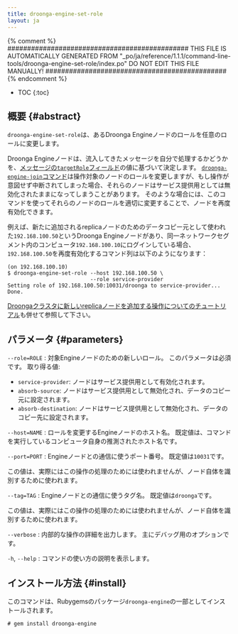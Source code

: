 ```yaml
---
title: droonga-engine-set-role
layout: ja
---
```


{% comment %}
##############################################
  THIS FILE IS AUTOMATICALLY GENERATED FROM
  "_po/ja/reference/1.1.1/command-line-tools/droonga-engine-set-role/index.po"
  DO NOT EDIT THIS FILE MANUALLY!
##############################################
{% endcomment %}


* TOC
{:toc}

## 概要 {#abstract}

`droonga-engine-set-role`は、あるDroonga Engineノードのロールを任意のロールに変更します。

Droonga Engineノードは、流入してきたメッセージを自分で処理するかどうかを、[メッセージの`targetRole`フィールド](../../message/#request-targetRole)の値に基づいて決定します。
[`droonga-engine-join`コマンド](../droonga-engine-join/)は操作対象のノードのロールを変更しますが、もし操作が意図せず中断されてしまった場合、それらのノードはサービス提供用としては無効化されたままになってしまうことがあります。
そのような場合には、このコマンドを使ってそれらのノードのロールを適切に変更することで、ノードを再度有効化できます。

例えば、新たに追加されるreplicaノードのためのデータコピー元として使われた`192.168.100.50`というDroonga Engineノードがあり、同一ネットワークセグメント内のコンピュータ`192.168.100.10`にログインしている場合、`192.168.100.50`を再度有効化するコマンド列は以下のようになります：

~~~
(on 192.168.100.10)
$ droonga-engine-set-role --host 192.168.100.50 \
                          --role service-provider
Setting role of 192.168.100.50:10031/droonga to service-provider...
Done.
~~~

[Droongaクラスタに新しいreplicaノードを追加する操作についてのチュートリアル](/ja/tutorial/add-replica/)も併せて参照して下さい。


## パラメータ {#parameters}

`--role=ROLE`
: 対象Engineノードのための新しいロール。
  このパラメータは必須です。
  取り得る値:
  
  * `service-provider`:
    ノードはサービス提供用として有効化されます。
  * `absorb-source`:
    ノードはサービス提供用として無効化され、データのコピー元に設定されます。
  * `absorb-destination`:
    ノードはサービス提供用として無効化され、データのコピー先に設定されます。

`--host=NAME`
: ロールを変更するEngineノードのホスト名。
  既定値は、コマンドを実行しているコンピュータ自身の推測されたホスト名です。

`--port=PORT`
: Engineノードとの通信に使うポート番号。
  既定値は`10031`です。
  
  この値は、実際にはこの操作の処理のためには使われませんが、ノード自体を識別するために使われます。

`--tag=TAG`
: Engineノードとの通信に使うタグ名。
  既定値は`droonga`です。
  
  この値は、実際にはこの操作の処理のためには使われませんが、ノード自体を識別するために使われます。

`--verbose`
: 内部的な操作の詳細を出力します。
  主にデバッグ用のオプションです。

`-h`, `--help`
: コマンドの使い方の説明を表示します。


## インストール方法 {#install}

このコマンドは、Rubygemsのパッケージ`droonga-engine`の一部としてインストールされます。

~~~
# gem install droonga-engine
~~~

